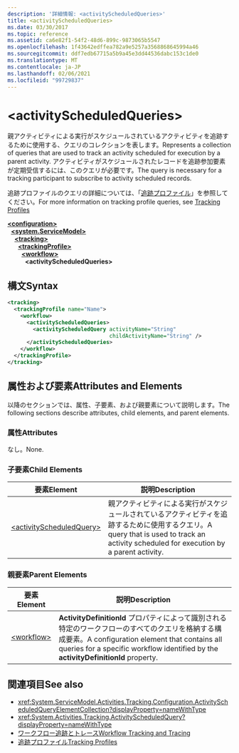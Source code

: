 ```yaml
---
description: '詳細情報: <activityScheduledQueries>'
title: <activityScheduledQueries>
ms.date: 03/30/2017
ms.topic: reference
ms.assetid: ca6e82f1-54f2-48d6-899c-9873065b5547
ms.openlocfilehash: 1f43642edffea782a9e5257a3568868645994a46
ms.sourcegitcommit: ddf7edb67715a5b9a45e3dd44536dabc153c1de0
ms.translationtype: MT
ms.contentlocale: ja-JP
ms.lasthandoff: 02/06/2021
ms.locfileid: "99729837"
---
```

# \<activityScheduledQueries>

<span data-ttu-id="b0c5a-102">親アクティビティによる実行がスケジュールされているアクティビティを追跡するために使用する、クエリのコレクションを表します。</span><span class="sxs-lookup"><span data-stu-id="b0c5a-102">Represents a collection of queries that are used to track an activity scheduled for execution by a parent activity.</span></span> <span data-ttu-id="b0c5a-103">アクティビティがスケジュールされたレコードを追跡参加要素が定期受信するには、このクエリが必要です。</span><span class="sxs-lookup"><span data-stu-id="b0c5a-103">The query is necessary for a tracking participant to subscribe to activity scheduled records.</span></span>  
  
 <span data-ttu-id="b0c5a-104">追跡プロファイルのクエリの詳細については、「[追跡プロファイル](../../../windows-workflow-foundation/tracking-profiles.md)」を参照してください。</span><span class="sxs-lookup"><span data-stu-id="b0c5a-104">For more information on tracking profile queries, see [Tracking Profiles](../../../windows-workflow-foundation/tracking-profiles.md)</span></span>  
  
[**\<configuration>**](../configuration-element.md)\
&nbsp;&nbsp;[**\<system.ServiceModel>**](system-servicemodel-of-workflow.md)\
&nbsp;&nbsp;&nbsp;&nbsp;[**\<tracking>**](tracking.md)\
&nbsp;&nbsp;&nbsp;&nbsp;&nbsp;&nbsp;[**\<trackingProfile>**](trackingprofile.md)\
&nbsp;&nbsp;&nbsp;&nbsp;&nbsp;&nbsp;&nbsp;&nbsp;[**\<workflow>**](workflow.md)\
&nbsp;&nbsp;&nbsp;&nbsp;&nbsp;&nbsp;&nbsp;&nbsp;&nbsp;&nbsp;**\<activityScheduledQueries>**  
  
## <a name="syntax"></a><span data-ttu-id="b0c5a-105">構文</span><span class="sxs-lookup"><span data-stu-id="b0c5a-105">Syntax</span></span>  
  
```xml  
<tracking>
  <trackingProfile name="Name">
    <workflow>
      <activityScheduledQueries>
        <activityScheduledQuery activityName="String"
                                childActivityName="String" />
      </activityScheduledQueries>
    </workflow>
  </trackingProfile>
</tracking>  
```  
  
## <a name="attributes-and-elements"></a><span data-ttu-id="b0c5a-106">属性および要素</span><span class="sxs-lookup"><span data-stu-id="b0c5a-106">Attributes and Elements</span></span>  

 <span data-ttu-id="b0c5a-107">以降のセクションでは、属性、子要素、および親要素について説明します。</span><span class="sxs-lookup"><span data-stu-id="b0c5a-107">The following sections describe attributes, child elements, and parent elements.</span></span>  
  
### <a name="attributes"></a><span data-ttu-id="b0c5a-108">属性</span><span class="sxs-lookup"><span data-stu-id="b0c5a-108">Attributes</span></span>  

 <span data-ttu-id="b0c5a-109">なし。</span><span class="sxs-lookup"><span data-stu-id="b0c5a-109">None.</span></span>  
  
### <a name="child-elements"></a><span data-ttu-id="b0c5a-110">子要素</span><span class="sxs-lookup"><span data-stu-id="b0c5a-110">Child Elements</span></span>  
  
|<span data-ttu-id="b0c5a-111">要素</span><span class="sxs-lookup"><span data-stu-id="b0c5a-111">Element</span></span>|<span data-ttu-id="b0c5a-112">説明</span><span class="sxs-lookup"><span data-stu-id="b0c5a-112">Description</span></span>|  
|-------------|-----------------|  
|[\<activityScheduledQuery>](activityscheduledquery.md)|<span data-ttu-id="b0c5a-113">親アクティビティによる実行がスケジュールされているアクティビティを追跡するために使用するクエリ。</span><span class="sxs-lookup"><span data-stu-id="b0c5a-113">A query that is used to track an activity scheduled for execution by a parent activity.</span></span>|  
  
### <a name="parent-elements"></a><span data-ttu-id="b0c5a-114">親要素</span><span class="sxs-lookup"><span data-stu-id="b0c5a-114">Parent Elements</span></span>  
  
|<span data-ttu-id="b0c5a-115">要素</span><span class="sxs-lookup"><span data-stu-id="b0c5a-115">Element</span></span>|<span data-ttu-id="b0c5a-116">説明</span><span class="sxs-lookup"><span data-stu-id="b0c5a-116">Description</span></span>|  
|-------------|-----------------|  
|[\<workflow>](workflow.md)|<span data-ttu-id="b0c5a-117">**ActivityDefinitionId** プロパティによって識別される特定のワークフローのすべてのクエリを格納する構成要素。</span><span class="sxs-lookup"><span data-stu-id="b0c5a-117">A configuration element that contains all queries for a specific workflow identified by the **activityDefinitionId** property.</span></span>|  
  
## <a name="see-also"></a><span data-ttu-id="b0c5a-118">関連項目</span><span class="sxs-lookup"><span data-stu-id="b0c5a-118">See also</span></span>

- <xref:System.ServiceModel.Activities.Tracking.Configuration.ActivityScheduledQueryElementCollection?displayProperty=nameWithType>
- <xref:System.Activities.Tracking.ActivityScheduledQuery?displayProperty=nameWithType>
- [<span data-ttu-id="b0c5a-119">ワークフロー追跡とトレース</span><span class="sxs-lookup"><span data-stu-id="b0c5a-119">Workflow Tracking and Tracing</span></span>](../../../windows-workflow-foundation/workflow-tracking-and-tracing.md)
- [<span data-ttu-id="b0c5a-120">追跡プロファイル</span><span class="sxs-lookup"><span data-stu-id="b0c5a-120">Tracking Profiles</span></span>](../../../windows-workflow-foundation/tracking-profiles.md)
